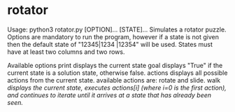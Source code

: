 # rotator

Usage: python3 rotator.py [OPTION]... [STATE]...
Simulates a rotator puzzle.
Options are mandatory to run the program, however if a state is not given then
the default state of "12345|1234 |12354" will be used. States must have at least
two columns and two rows.

Available options
    print               displays the current state
    goal                displays "True" if the current state is a solution
                        state, otherwise false.
    actions             displays all possible actions from the current state.
                        available actions are: rotate and slide. 
    walk<i>             displays the current state, executes actions[i] (where
                        i=0 is the first action), and continues to iterate until
                        it arrives at a state that has already been seen.
